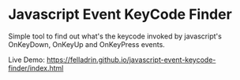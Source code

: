# Javascript Event KeyCode Finder

Simple tool to find out what's the keycode invoked by javascript's OnKeyDown, OnKeyUp and OnKeyPress events.

Live Demo: https://felladrin.github.io/javascript-event-keycode-finder/index.html

